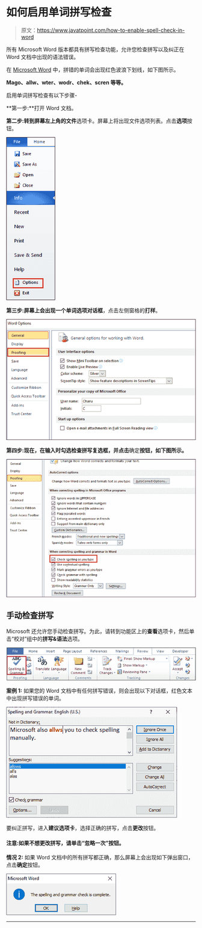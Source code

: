 # 如何启用单词拼写检查

> 原文：<https://www.javatpoint.com/how-to-enable-spell-check-in-word>

所有 Microsoft Word 版本都具有拼写检查功能，允许您检查拼写以及纠正在 Word 文档中出现的语法错误。

在 [Microsoft Word](https://www.javatpoint.com/ms-word-tutorial) 中，拼错的单词会出现红色波浪下划线，如下图所示。

**Mago、allw、wter、wodr、chek、scren 等等。**

启用单词拼写检查有以下步骤-

**第一步:**打开 Word 文档。

**第二步:**转到屏幕左上角的**文件**选项卡。屏幕上将出现文件选项列表。点击**选项**按钮。

![How to enable Spell Check in Word](img/9b300284a3126f1cabceede652c91219.png)

**第三步:**屏幕上会出现一个单词**选项对话框**，点击左侧窗格的**打样**。

![How to enable Spell Check in Word](img/73845c3792cd475eed2a950caa609a2c.png)

**第四步:**现在，在输入时勾选**检查拼写复选框，并点击**确定**按钮，如下图所示。**

![How to enable Spell Check in Word](img/55961c7d0fe076dd7f6373ff6fe5217d.png)

## 手动检查拼写

Microsoft 还允许您手动检查拼写。为此，请转到功能区上的**查看**选项卡，然后单击“校对”组中的**拼写&语法**选项。

![How to enable Spell Check in Word](img/e67de4b7995d8fd869c32397adecdefa.png)

**案例 1:** 如果您的 Word 文档中有任何拼写错误，则会出现以下对话框，红色文本中出现拼写错误的单词。

![How to enable Spell Check in Word](img/e731bcc856bd1ed3be3eb1094dd07722.png)

要纠正拼写，进入**建议选项卡**，选择正确的拼写，点击**更改**按钮。

#### 注意:如果不想更改拼写，请单击“忽略一次”按钮。

**情况 2:** 如果 Word 文档中的所有拼写都正确，那么屏幕上会出现如下弹出窗口，点击**确定**按钮。

![How to enable Spell Check in Word](img/c9e7e4512e97b35787fd0e058fe11b5d.png)

* * *